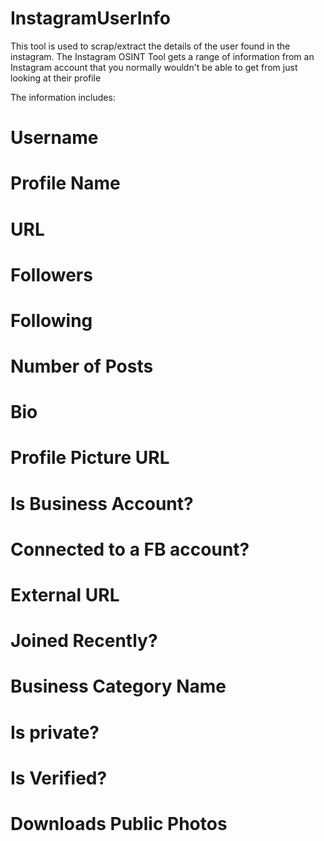 # InstagramUserInfo
This tool is used to scrap/extract the details of the user found in the instagram.
The Instagram OSINT Tool gets a range of information from an Instagram account that you normally wouldn't be able to get from just looking at their profile

The information includes:

# Username
# Profile Name
# URL
# Followers
# Following
# Number of Posts
# Bio
# Profile Picture URL
# Is Business Account?
# Connected to a FB account?
# External URL
# Joined Recently?
# Business Category Name
# Is private?
# Is Verified?
# Downloads Public Photos
